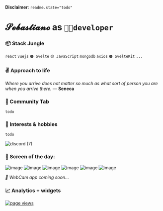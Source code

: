 **Disclaimer**: `readme.state="todo"` 

# 𝓢𝓮𝓫𝓪𝓼𝓽𝓲𝓪𝓷𝓸 as `👨‍💻developer`

### 📦 Stack Jungle

`react` `vuejs` `🟠 Svelte` `🟡 JavaScript` `mongodb` `axios` `🟠 SvelteKit` `...`

### ✌ Approach to life

*Where you arrive does not matter so much as what sort of person you are when you arrive there.* ― **Seneca**

### 🙌 Community Tab

`todo`

### 📕 Interests & hobbies

`todo`

![discord (7)](https://user-images.githubusercontent.com/51968463/160410741-cac3144e-9316-4144-a191-7fb1dfeba961.png)

### 🎲 Screen of the day:

![image](https://user-images.githubusercontent.com/51968463/161836060-65d3ff75-9788-468c-9551-5ebfb047cdc7.png)
![image](https://user-images.githubusercontent.com/51968463/161836966-ee02ce6d-817e-4100-a21a-933123c7881c.png)
![image](https://user-images.githubusercontent.com/51968463/161837073-1c209ac9-b9bf-4e7b-a139-9100690ead3b.png)
![image](https://user-images.githubusercontent.com/51968463/161837218-21de69b8-8795-4931-9aa9-2fe7ea45e3f5.png)
![image](https://user-images.githubusercontent.com/51968463/161837260-2c028990-2854-463e-851d-18132a7846fe.png)
![image](https://user-images.githubusercontent.com/51968463/161837474-61197099-3bf5-4b0d-85e4-905ed6b91aae.png)

*🎥 WebCam app coming soon...*

### 📈 Analytics + widgets

<a href="https://github.com/gnatson">
  <img src="https://komarev.com/ghpvc/?username=gnatson" alt="page views" />
</a>

